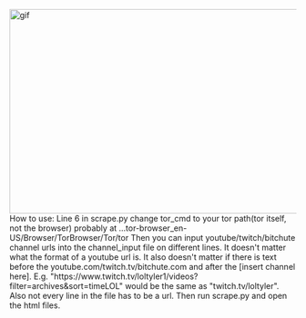 <p><img align="right" alt="gif" src="https://github.com/MonoPhype/Better-Recommended/blob/main/showcase.gif" width="640" height="360"/></p>
How to use:
Line 6 in scrape.py change tor_cmd to your tor path(tor itself, not the browser) probably at ...tor-browser_en-US/Browser/TorBrowser/Tor/tor
Then you can input youtube/twitch/bitchute channel urls into the channel_input file on different lines. It doesn't matter what the format of a youtube url is. It also doesn't matter if there is text before the youtube.com/twitch.tv/bitchute.com and after the [insert channel here]. E.g. "https://www.twitch.tv/loltyler1/videos?filter=archives&sort=timeLOL" would be the same as "twitch.tv/loltyler". Also not every line in the file has to be a url.
Then run scrape.py and open the html files.
